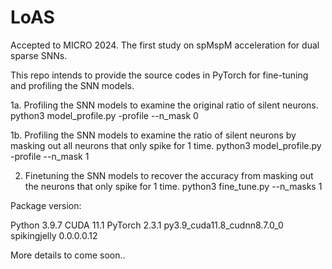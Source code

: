 # LoAS

Accepted to MICRO 2024. The first study on spMspM acceleration for dual sparse SNNs.

This repo intends to provide the source codes in PyTorch for fine-tuning and profiling the SNN models.

1a. Profiling the SNN models to examine the original ratio of silent neurons.
   python3 model_profile.py -profile --n_mask 0

1b. Profiling the SNN models to examine the ratio of silent neurons by masking out all neurons that only spike for 1 time.
   python3 model_profile.py -profile --n_mask 1


2. Finetuning the SNN models to recover the accuracy from masking out the neurons that only spike for 1 time.
   python3 fine_tune.py --n_masks 1


Package version:

Python 3.9.7
CUDA 11.1
PyTorch 2.3.1 py3.9_cuda11.8_cudnn8.7.0_0
spikingjelly 0.0.0.0.12

More details to come soon..

